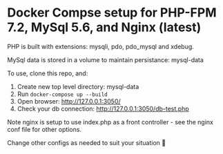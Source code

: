 # Docker Compse setup for PHP-FPM 7.2, MySql 5.6, and Nginx (latest)
PHP is built with extensions: mysqli, pdo, pdo_mysql and xdebug.

MySql data is stored in a volume to maintain persistance: mysql-data

To use, clone this repo, and:
1. Create new top level directory: mysql-data
2. Run `docker-compose up --build`
3. Open browser: http://127.0.0.1:3050/
4. Check your db connection: http://127.0.0.1:3050/db-test.php

Note nginx is setup to use index.php as a front controller - see the nginx conf file for other options. 

Change other configs as needed to suit your situation 🍻
